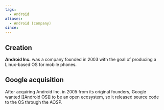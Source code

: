```yaml
---
tags:
  - Android
aliases:
  - Android (company)
since:
---
```

## Creation
**Android Inc.** was a company founded in 2003 with the goal of producing a Linux-based OS for mobile phones. 
## Google acquisition
After acquiring Android Inc. in 2005 from its original founders, Google wanted [[Android OS]] to be an open ecosystem, so it released source code to the OS through the AOSP.